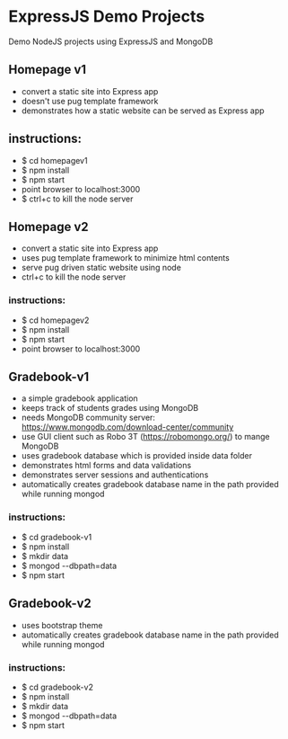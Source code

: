 # ExpressJS Demo Projects

Demo NodeJS projects using ExpressJS and MongoDB

## Homepage v1

-   convert a static site into Express app
-   doesn't use pug template framework
-   demonstrates how a static website can be served as Express app

## instructions:

-   \$ cd homepagev1
-   \$ npm install
-   \$ npm start
-   point browser to localhost:3000
-   \$ ctrl+c to kill the node server

## Homepage v2

-   convert a static site into Express app
-   uses pug template framework to minimize html contents
-   serve pug driven static website using node
-   ctrl+c to kill the node server

### instructions:

-   \$ cd homepagev2
-   \$ npm install
-   \$ npm start
-   point browser to localhost:3000

## Gradebook-v1

-   a simple gradebook application
-   keeps track of students grades using MongoDB
-   needs MongoDB community server: https://www.mongodb.com/download-center/community
-   use GUI client such as Robo 3T (https://robomongo.org/) to mange MongoDB
-   uses gradebook database which is provided inside data folder
-   demonstrates html forms and data validations
-   demonstrates server sessions and authentications
-   automatically creates gradebook database name in the path provided while running mongod

### instructions:

-   \$ cd gradebook-v1
-   \$ npm install
-   \$ mkdir data
-   \$ mongod --dbpath=data
-   \$ npm start

## Gradebook-v2

-   uses bootstrap theme
-   automatically creates gradebook database name in the path provided while running mongod

### instructions:

-   \$ cd gradebook-v2
-   \$ npm install
-   \$ mkdir data
-   \$ mongod --dbpath=data
-   \$ npm start
